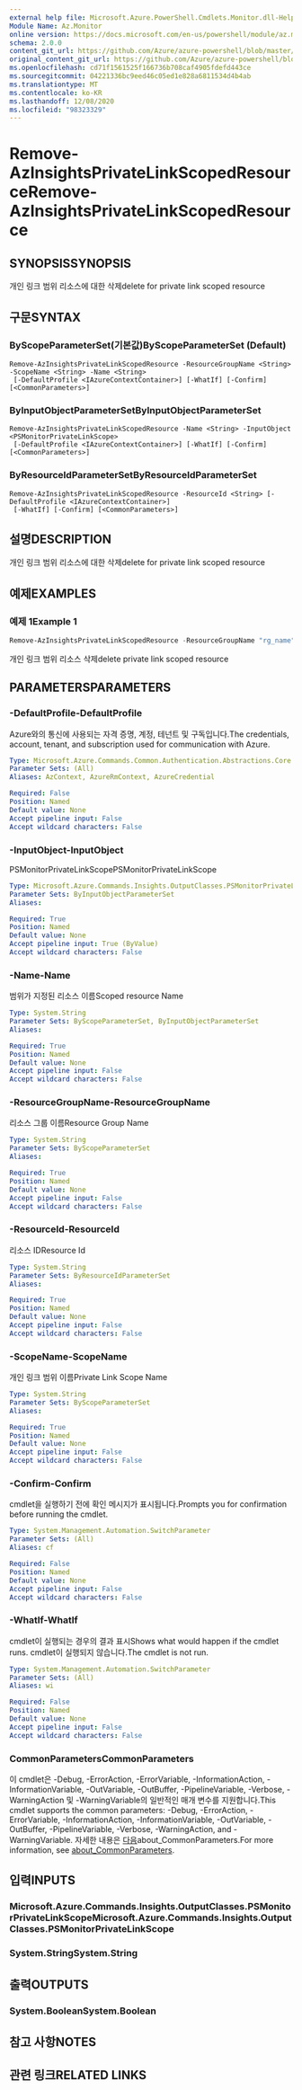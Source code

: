 ```yaml
---
external help file: Microsoft.Azure.PowerShell.Cmdlets.Monitor.dll-Help.xml
Module Name: Az.Monitor
online version: https://docs.microsoft.com/en-us/powershell/module/az.monitor/remove-azinsightsprivatelinkscopedresource
schema: 2.0.0
content_git_url: https://github.com/Azure/azure-powershell/blob/master/src/Monitor/Monitor/help/Remove-AzInsightsPrivateLinkScopedResource.md
original_content_git_url: https://github.com/Azure/azure-powershell/blob/master/src/Monitor/Monitor/help/Remove-AzInsightsPrivateLinkScopedResource.md
ms.openlocfilehash: cd71f1561525f166736b708caf4905fdefd443ce
ms.sourcegitcommit: 04221336bc9eed46c05ed1e828a6811534d4b4ab
ms.translationtype: MT
ms.contentlocale: ko-KR
ms.lasthandoff: 12/08/2020
ms.locfileid: "98323329"
---
```

# <span data-ttu-id="bc85e-101">Remove-AzInsightsPrivateLinkScopedResource</span><span class="sxs-lookup"><span data-stu-id="bc85e-101">Remove-AzInsightsPrivateLinkScopedResource</span></span>

## <span data-ttu-id="bc85e-102">SYNOPSIS</span><span class="sxs-lookup"><span data-stu-id="bc85e-102">SYNOPSIS</span></span>
<span data-ttu-id="bc85e-103">개인 링크 범위 리소스에 대한 삭제</span><span class="sxs-lookup"><span data-stu-id="bc85e-103">delete for private link scoped resource</span></span>

## <span data-ttu-id="bc85e-104">구문</span><span class="sxs-lookup"><span data-stu-id="bc85e-104">SYNTAX</span></span>

### <span data-ttu-id="bc85e-105">ByScopeParameterSet(기본값)</span><span class="sxs-lookup"><span data-stu-id="bc85e-105">ByScopeParameterSet (Default)</span></span>
```
Remove-AzInsightsPrivateLinkScopedResource -ResourceGroupName <String> -ScopeName <String> -Name <String>
 [-DefaultProfile <IAzureContextContainer>] [-WhatIf] [-Confirm] [<CommonParameters>]
```

### <span data-ttu-id="bc85e-106">ByInputObjectParameterSet</span><span class="sxs-lookup"><span data-stu-id="bc85e-106">ByInputObjectParameterSet</span></span>
```
Remove-AzInsightsPrivateLinkScopedResource -Name <String> -InputObject <PSMonitorPrivateLinkScope>
 [-DefaultProfile <IAzureContextContainer>] [-WhatIf] [-Confirm] [<CommonParameters>]
```

### <span data-ttu-id="bc85e-107">ByResourceIdParameterSet</span><span class="sxs-lookup"><span data-stu-id="bc85e-107">ByResourceIdParameterSet</span></span>
```
Remove-AzInsightsPrivateLinkScopedResource -ResourceId <String> [-DefaultProfile <IAzureContextContainer>]
 [-WhatIf] [-Confirm] [<CommonParameters>]
```

## <span data-ttu-id="bc85e-108">설명</span><span class="sxs-lookup"><span data-stu-id="bc85e-108">DESCRIPTION</span></span>
<span data-ttu-id="bc85e-109">개인 링크 범위 리소스에 대한 삭제</span><span class="sxs-lookup"><span data-stu-id="bc85e-109">delete for private link scoped resource</span></span>

## <span data-ttu-id="bc85e-110">예제</span><span class="sxs-lookup"><span data-stu-id="bc85e-110">EXAMPLES</span></span>

### <span data-ttu-id="bc85e-111">예제 1</span><span class="sxs-lookup"><span data-stu-id="bc85e-111">Example 1</span></span>
```powershell
Remove-AzInsightsPrivateLinkScopedResource -ResourceGroupName "rg_name" -ScopeName "scope_name" -Name "scoped_resource_name"
```

<span data-ttu-id="bc85e-112">개인 링크 범위 리소스 삭제</span><span class="sxs-lookup"><span data-stu-id="bc85e-112">delete private link scoped resource</span></span>

## <span data-ttu-id="bc85e-113">PARAMETERS</span><span class="sxs-lookup"><span data-stu-id="bc85e-113">PARAMETERS</span></span>

### <span data-ttu-id="bc85e-114">-DefaultProfile</span><span class="sxs-lookup"><span data-stu-id="bc85e-114">-DefaultProfile</span></span>
<span data-ttu-id="bc85e-115">Azure와의 통신에 사용되는 자격 증명, 계정, 테넌트 및 구독입니다.</span><span class="sxs-lookup"><span data-stu-id="bc85e-115">The credentials, account, tenant, and subscription used for communication with Azure.</span></span>

```yaml
Type: Microsoft.Azure.Commands.Common.Authentication.Abstractions.Core.IAzureContextContainer
Parameter Sets: (All)
Aliases: AzContext, AzureRmContext, AzureCredential

Required: False
Position: Named
Default value: None
Accept pipeline input: False
Accept wildcard characters: False
```

### <span data-ttu-id="bc85e-116">-InputObject</span><span class="sxs-lookup"><span data-stu-id="bc85e-116">-InputObject</span></span>
<span data-ttu-id="bc85e-117">PSMonitorPrivateLinkScope</span><span class="sxs-lookup"><span data-stu-id="bc85e-117">PSMonitorPrivateLinkScope</span></span>

```yaml
Type: Microsoft.Azure.Commands.Insights.OutputClasses.PSMonitorPrivateLinkScope
Parameter Sets: ByInputObjectParameterSet
Aliases:

Required: True
Position: Named
Default value: None
Accept pipeline input: True (ByValue)
Accept wildcard characters: False
```

### <span data-ttu-id="bc85e-118">-Name</span><span class="sxs-lookup"><span data-stu-id="bc85e-118">-Name</span></span>
<span data-ttu-id="bc85e-119">범위가 지정된 리소스 이름</span><span class="sxs-lookup"><span data-stu-id="bc85e-119">Scoped resource Name</span></span>

```yaml
Type: System.String
Parameter Sets: ByScopeParameterSet, ByInputObjectParameterSet
Aliases:

Required: True
Position: Named
Default value: None
Accept pipeline input: False
Accept wildcard characters: False
```

### <span data-ttu-id="bc85e-120">-ResourceGroupName</span><span class="sxs-lookup"><span data-stu-id="bc85e-120">-ResourceGroupName</span></span>
<span data-ttu-id="bc85e-121">리소스 그룹 이름</span><span class="sxs-lookup"><span data-stu-id="bc85e-121">Resource Group Name</span></span>

```yaml
Type: System.String
Parameter Sets: ByScopeParameterSet
Aliases:

Required: True
Position: Named
Default value: None
Accept pipeline input: False
Accept wildcard characters: False
```

### <span data-ttu-id="bc85e-122">-ResourceId</span><span class="sxs-lookup"><span data-stu-id="bc85e-122">-ResourceId</span></span>
<span data-ttu-id="bc85e-123">리소스 ID</span><span class="sxs-lookup"><span data-stu-id="bc85e-123">Resource Id</span></span>

```yaml
Type: System.String
Parameter Sets: ByResourceIdParameterSet
Aliases:

Required: True
Position: Named
Default value: None
Accept pipeline input: False
Accept wildcard characters: False
```

### <span data-ttu-id="bc85e-124">-ScopeName</span><span class="sxs-lookup"><span data-stu-id="bc85e-124">-ScopeName</span></span>
<span data-ttu-id="bc85e-125">개인 링크 범위 이름</span><span class="sxs-lookup"><span data-stu-id="bc85e-125">Private Link Scope Name</span></span>

```yaml
Type: System.String
Parameter Sets: ByScopeParameterSet
Aliases:

Required: True
Position: Named
Default value: None
Accept pipeline input: False
Accept wildcard characters: False
```

### <span data-ttu-id="bc85e-126">-Confirm</span><span class="sxs-lookup"><span data-stu-id="bc85e-126">-Confirm</span></span>
<span data-ttu-id="bc85e-127">cmdlet을 실행하기 전에 확인 메시지가 표시됩니다.</span><span class="sxs-lookup"><span data-stu-id="bc85e-127">Prompts you for confirmation before running the cmdlet.</span></span>

```yaml
Type: System.Management.Automation.SwitchParameter
Parameter Sets: (All)
Aliases: cf

Required: False
Position: Named
Default value: None
Accept pipeline input: False
Accept wildcard characters: False
```

### <span data-ttu-id="bc85e-128">-WhatIf</span><span class="sxs-lookup"><span data-stu-id="bc85e-128">-WhatIf</span></span>
<span data-ttu-id="bc85e-129">cmdlet이 실행되는 경우의 결과 표시</span><span class="sxs-lookup"><span data-stu-id="bc85e-129">Shows what would happen if the cmdlet runs.</span></span>
<span data-ttu-id="bc85e-130">cmdlet이 실행되지 않습니다.</span><span class="sxs-lookup"><span data-stu-id="bc85e-130">The cmdlet is not run.</span></span>

```yaml
Type: System.Management.Automation.SwitchParameter
Parameter Sets: (All)
Aliases: wi

Required: False
Position: Named
Default value: None
Accept pipeline input: False
Accept wildcard characters: False
```

### <span data-ttu-id="bc85e-131">CommonParameters</span><span class="sxs-lookup"><span data-stu-id="bc85e-131">CommonParameters</span></span>
<span data-ttu-id="bc85e-132">이 cmdlet은 -Debug, -ErrorAction, -ErrorVariable, -InformationAction, -InformationVariable, -OutVariable, -OutBuffer, -PipelineVariable, -Verbose, -WarningAction 및 -WarningVariable의 일반적인 매개 변수를 지원합니다.</span><span class="sxs-lookup"><span data-stu-id="bc85e-132">This cmdlet supports the common parameters: -Debug, -ErrorAction, -ErrorVariable, -InformationAction, -InformationVariable, -OutVariable, -OutBuffer, -PipelineVariable, -Verbose, -WarningAction, and -WarningVariable.</span></span> <span data-ttu-id="bc85e-133">자세한 내용은 [다음](http://go.microsoft.com/fwlink/?LinkID=113216)about_CommonParameters.</span><span class="sxs-lookup"><span data-stu-id="bc85e-133">For more information, see [about_CommonParameters](http://go.microsoft.com/fwlink/?LinkID=113216).</span></span>

## <span data-ttu-id="bc85e-134">입력</span><span class="sxs-lookup"><span data-stu-id="bc85e-134">INPUTS</span></span>

### <span data-ttu-id="bc85e-135">Microsoft.Azure.Commands.Insights.OutputClasses.PSMonitorPrivateLinkScope</span><span class="sxs-lookup"><span data-stu-id="bc85e-135">Microsoft.Azure.Commands.Insights.OutputClasses.PSMonitorPrivateLinkScope</span></span>

### <span data-ttu-id="bc85e-136">System.String</span><span class="sxs-lookup"><span data-stu-id="bc85e-136">System.String</span></span>

## <span data-ttu-id="bc85e-137">출력</span><span class="sxs-lookup"><span data-stu-id="bc85e-137">OUTPUTS</span></span>

### <span data-ttu-id="bc85e-138">System.Boolean</span><span class="sxs-lookup"><span data-stu-id="bc85e-138">System.Boolean</span></span>

## <span data-ttu-id="bc85e-139">참고 사항</span><span class="sxs-lookup"><span data-stu-id="bc85e-139">NOTES</span></span>

## <span data-ttu-id="bc85e-140">관련 링크</span><span class="sxs-lookup"><span data-stu-id="bc85e-140">RELATED LINKS</span></span>
